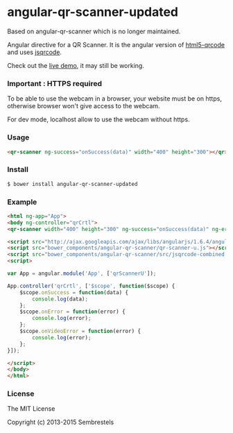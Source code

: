 angular-qr-scanner-updated
==================

Based on angular-qr-scanner which is no longer maintained.

Angular directive for a QR Scanner. It is the angular version of [html5-qrcode](https://github.com/dwa012/html5-qrcode) and uses [jsqrcode](https://github.com/LazarSoft/jsqrcode).

Check out the [live demo](http://sembrestels.github.io/angular-qr-scanner/), it may still be working.

### Important : HTTPS required 
To be able to use the webcam in a browser, your website must be on https, otherwise browser won't give access to the webcam.

For dev mode, localhost allow to use the webcam without https.


### Usage

```html
<qr-scanner ng-success="onSuccess(data)" width="400" height="300"></qr>
```

### Install

```sh
$ bower install angular-qr-scanner-updated
```

### Example

```html
<html ng-app="App">
<body ng-controller="qrCrtl">
<qr-scanner width="400" height="300" ng-success="onSuccess(data)" ng-error="onError(error)" />

<script src="http://ajax.googleapis.com/ajax/libs/angularjs/1.6.4/angular.js"></script>
<script src="bower_components/angular-qr-scanner/qr-scanner-u.js"></script>
<script src="bower_components/angular-qr-scanner/src/jsqrcode-combined.min.js"></script>
<script>

var App = angular.module('App', ['qrScannerU']);

App.controller('qrCrtl', ['$scope', function($scope) {
    $scope.onSuccess = function(data) {
        console.log(data);
    };
    $scope.onError = function(error) {
        console.log(error);
    };
    $scope.onVideoError = function(error) {
        console.log(error);
    };
}]);

</script>
</body>
</html>
```

### License
The MIT License

Copyright (c) 2013-2015 Sembrestels
